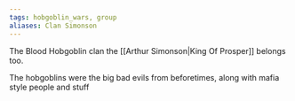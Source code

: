 ```yaml
---
tags: hobgoblin_wars, group
aliases: Clan Simonson
---
```


The Blood Hobgoblin clan the [[Arthur Simonson|King Of Prosper]] belongs too.

The hobgoblins were the big bad evils from beforetimes, along with mafia style people and stuff